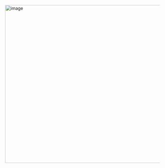 <img width="516" alt="image" src="https://github.com/kamleshrao-gs/get-2024-microsoft/assets/159435881/129609ea-fa6e-4039-ac58-cd889703662f">
